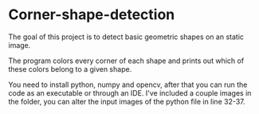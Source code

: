# Corner-shape-detection
The goal of this project is to detect basic geometric shapes on an static image. 

The program colors every corner of each shape and prints out which of these colors belong to a given shape.

You need to install python, numpy and opencv, after that you can run the code as an executable or through an IDE.
I've included a couple images in the folder, you can alter the input images of the python file in line 32-37.
